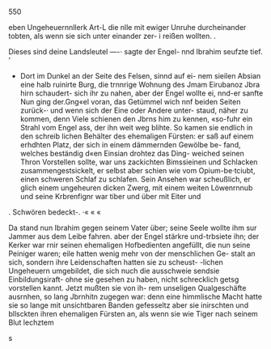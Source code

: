 550

eben Ungeheuernnllerk Art-L die nlle mit ewiger Unruhe
durcheinander tobten, als wenn sie sich unter einander zer- i
reißen wollten. .

Dieses sind deine Landsleutel —-· sagte der Engel- nnd
Ibrahim seufzte tief. ’
- Dort im Dunkel an der Seite des Felsen, sinnd auf ei-
nem sieilen Absian eine halb ruinirte Burg, die trnnrige
Wohnung des Jmam Eirubanoz Jbra hirn schaudert-
sich ihr zu nahen, aber der Engel wollte ei, nnd-er sanfte
Nun ging der.Gng«el voran, das Getümmel wich nnf beiden
Seiten zurück-· und wenn sich der Eine oder Andere unter-
staud, näher zu kommen, denn Viele schienen den Jbrns
him zu kennen, «so-fuhr ein Strahl vom Engel ass, der
ihn weit weg blihte. So kamen sie endlich in den schreib
lichen Behälter des ehemaligen Fürsten: er saß auf einem
erhdhten Platz, der sich in einem dämmernden Gewölbe be-
fand, welches beständig d«en Einsian drohtez das Ding-
weiched seinen Thron Vorstellen sollte, war uns zackichten
Bimssieinen und Schlacken zusammengestsickelt, er selbst
aber schien wie vom Opium-be·tciubt, einen schweren Schlaf
zu schlafen. Sein Ansehen war scheußlich, er glich einem
ungeheuren dicken Zwerg, mit einem weiten Löwenrnnub
und seine Krbrenfignr war tiber und über mit Eiter und

. Schwören bedeckt-. ·« « «

Da stand nun Ibrahim gegen seinem Vater über; seine
Seele wollte ihm sur Jammer aus dem Leibe fahren. aber
der Engel stärkre und-trbsiete ihn; der Kerker war rnir seinen
ehemaligen Hofbedienten angefüllt, die nun seine Peiniger
waren; eile hatten wenig mehr von der menschlichen Ge-
stalt an sich, sondern ihre Leidenschaften hatten sie zu scheust-
-lichen Ungeheuern umgebildet, die sich nuch die ausschweie
sendsie Einbildungsiraft- ohne sie gesehen zu haben, nicht
schrecklich getsg vorstellen kannt. Jetzt mußten sie von ih-
rem unseligen Qualgeschäfte ausrnhen, so lang Jbrnhitn
zugegen war: denn eine himmlische Macht hatte sie so
lange mit unsichtbaren Banden gefesseltz aber sie inirschten
und bllsckten ihren ehemaligen Fürsten an, als wenn sie wie
Tiger nach seinem Blut lechztem

s

